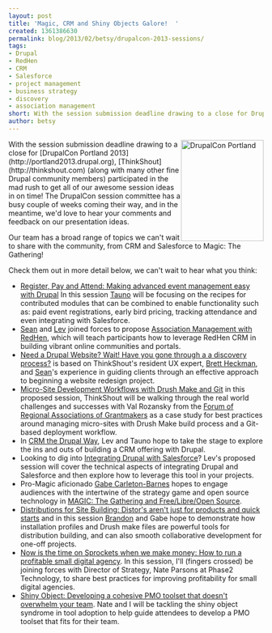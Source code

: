 ```yaml
---
layout: post
title: 'Magic, CRM and Shiny Objects Galore!  '
created: 1361386630
permalink: blog/2013/02/betsy/drupalcon-2013-sessions/
tags:
- Drupal
- RedHen
- CRM
- Salesforce
- project management
- business strategy
- discovery
- association management
short: With the session submission deadline drawing to a close for DrupalCon Portland 2013, ThinkShout (along with many other fine Drupal community members) participated in the mad rush to get all of our awesome session ideas in on time! The DrupalCon session committee has a busy couple of weeks coming their way, and in the meantime, we'd love to hear your comments and feedback on our presentation ideas.
author: betsy
---
```

<img src="http://portland2013.drupal.org/sites/default/files/drupalcon_pdx_icon_2.png" alt="DrupalCon Portland" title="DrupalCon Portland" height="200" width="163" img style="float:right"/>
With the session submission deadline drawing to a close for [DrupalCon Portland 2013](http://portland2013.drupal.org), [ThinkShout](http://thinkshout.com) (along with many other fine Drupal community members) participated in the mad rush to get all of our awesome session ideas in on time!  The DrupalCon session committee has a busy couple of weeks coming their way, and in the meantime, we'd love to hear your comments and feedback on our presentation ideas.  

Our team has a broad range of topics we can't wait to share with the community, from CRM and Salesforce to Magic: The Gathering!

Check them out in more detail below, we can't wait to hear what you think:

* [Register, Pay and Attend:  Making advanced event management easy with Drupal](http://portland2013.drupal.org/session/register-pay-and-attend-making-advanced-event-management-easy-drupal) In this session [Tauno](http://thinkshout.com/blog/Tauno) will be focusing on the recipes for contributed modules that can be combined to enable functionality such as: paid event registrations, early bird pricing, tracking attendance and even integrating with Salesforce. 
* [Sean](http://thinkshout.com/blog/sean) and [Lev](http://thinkshout.com/blog/lev) joined forces to propose [Association Management with RedHen](http://portland2013.drupal.org/session/association-management-redhen-crm), which will teach participants how to leverage RedHen CRM in building vibrant online communities and portals. 
* [Need a Drupal Website? Wait! Have you gone through a a discovery process?](http://portland2013.drupal.org/session/need-drupal-website-wait-have-you-gone-through-discovery-process) is based on ThinkShout's resident UX expert, [Brett Heckman](http://thinkshout.com/blog/brett), and [Sean](http://thinkshout.com/blog/sean)'s experience in guiding clients through an effective approach to beginning a website redesign project.
* [Micro-Site Development Workflows with Drush Make and Git](http://portland2013.drupal.org/session/micro-site-development-workflows-drush-make-and-git) in this proposed session, ThinkShout will be walking through the real world challenges and successes with Val Rozansky from the [Forum of Regional Associations of Grantmakers](http://givingforum.org/s_forum/index.asp) as a case study for best practices around managing micro-sites with Drush Make build process and a Git-based deployment workflow.
* In [CRM the Drupal Way](http://portland2013.drupal.org/session/crm-drupal-way), Lev and Tauno hope to take the stage to explore the ins and outs of building a CRM offering with Drupal. 
* Looking to dig into [Integrating Drupal with Salesforce](http://portland2013.drupal.org/session/integrating-drupal-salesforce)? Lev's proposed session will cover the technical aspects of integrating Drupal and Salesforce and then explore how to leverage this tool in your projects.
* Pro-Magic aficionado [Gabe Carleton-Barnes](http://thinkshout.com/blog/gabe) hopes to engage audiences with the intertwine of the strategy game and open source technology in [MAGIC: The Gathering and Free/Libre/Open Source](http://portland2013.drupal.org/session/magic-gathering-and-freelibreopen-source).
* [Distributions for Site Building: Distor's aren't just for products and quick starts](http://portland2013.drupal.org/session/distributions-site-building-distros-arent-just-products-and-quick-starts) and in this session [Brandon](http://thinkshout.com/blog/brandon) and Gabe hope to demonstrate how installation profiles and Drush make files are powerful tools for distribution building, and can also smooth collaborative development for one-off projects.
* [Now is the time on Sprockets when we make money:  How to run a profitable small digital agency](http://portland2013.drupal.org/session/now-time-sprockets-when-we-make-money-how-run-profitable-small-digital-agency).  In this session, I'll (fingers crossed) be joining forces with Director of Strategy, Nate Parsons at Phase2 Technology, to share best practices for improving profitability for small digital agencies.
* [Shiny Object:  Developing a cohesive PMO toolset that doesn't overwhelm your team](http://portland2013.drupal.org/session/shiny-object-developing-cohesive-pmo-toolset-doesn%E2%80%99t-overwhelm-your-team).  Nate and I will be tackling the shiny object syndrome in tool adoption to help guide attendees to develop a PMO toolset that fits for their team. 
